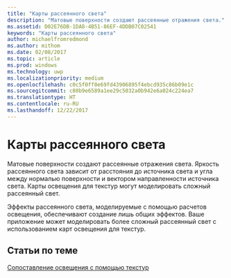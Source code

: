 ```yaml
---
title: "Карты рассеянного света"
description: "Матовые поверхности создают рассеянные отражения света."
ms.assetid: D02E76DB-1DA8-4B51-86EF-4DDB07C02541
keywords: "Карты рассеянного света"
author: michaelfromredmond
ms.author: mithom
ms.date: 02/08/2017
ms.topic: article
ms.prod: windows
ms.technology: uwp
ms.localizationpriority: medium
ms.openlocfilehash: c0c5f0ff0e69fd43906895f4ebcd935c86b09e1c
ms.sourcegitcommit: c80b9e6589a1ee29c5032a0b942e6a024c224ea7
ms.translationtype: HT
ms.contentlocale: ru-RU
ms.lasthandoff: 12/22/2017
---
```

# <a name="diffuse-light-maps"></a>Карты рассеянного света


Матовые поверхности создают рассеянные отражения света. Яркость рассеянного света зависит от расстояния до источника света и угла между нормалью поверхности и вектором направленности источника света. Карты освещения для текстур могут моделировать сложный рассеянный свет.

Эффекты рассеянного света, моделируемые с помощью расчетов освещения, обеспечивают создание лишь общих эффектов. Ваше приложение может моделировать более сложный рассеянный свет с использованием карт освещения для текстур.

## <a name="span-idrelated-topicsspanrelated-topics"></a><span id="related-topics"></span>Статьи по теме


[Сопоставление освещения с помощью текстур](light-mapping-with-textures.md)

 

 




